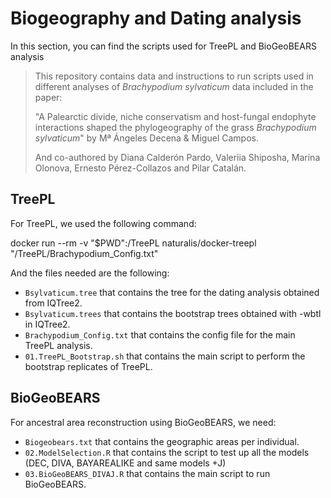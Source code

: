 # Biogeography and Dating analysis

In this section, you can find the scripts used for TreePL and BioGeoBEARS analysis

> This repository contains data and instructions to run scripts used in different analyses of *Brachypodium sylvaticum* data included in the paper:
>
> "A Palearctic divide, niche conservatism and host-fungal endophyte interactions shaped the phylogeography of the grass *Brachypodium sylvaticum*" by Mª Ángeles Decena & Miguel Campos.
>
> And co-authored by Diana Calderón Pardo, Valeriia Shiposha, Marina Olonova, Ernesto Pérez-Collazos and Pilar Catalán. 

## TreePL
For TreePL, we used the following command:

docker run --rm -v "$PWD":/TreePL naturalis/docker-treepl "/TreePL/Brachypodium_Config.txt"

And the files needed are the following: 
- `Bsylvaticum.tree` that contains the tree for the dating analysis obtained from IQTree2.
- `Bsylvaticum.trees` that contains the bootstrap trees obtained with -wbtl in IQTree2.
- `Brachypodium_Config.txt` that contains the config file for the main TreePL analysis.
- `01.TreePL_Bootstrap.sh` that contains the main script to perform the bootstrap replicates of TreePL.


## BioGeoBEARS
For ancestral area reconstruction using BioGeoBEARS, we need: 
- `Biogeobears.txt` that contains the geographic areas per individual.
- `02.ModelSelection.R` that contains the script to test up all the models (DEC, DIVA, BAYAREALIKE and same models +J)
- `03.BioGeoBEARS_DIVAJ.R` that contains the main script to run BioGeoBEARS.
